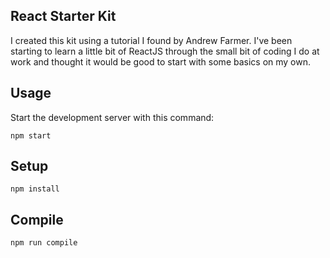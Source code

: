 React Starter Kit
---
 
I created this kit using a tutorial I found by Andrew Farmer. I've been starting to learn a little bit of ReactJS through the small bit of coding I do at work and thought it would be good to start with some basics on my own.  
 
 
 
Usage
---
 
Start the development server with this command:
 
```
npm start
```
 
 
 
Setup
---
 
```
npm install
```
 
 
 
Compile
---
 
```
npm run compile
```
